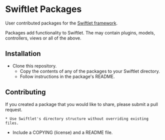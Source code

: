 Swiftlet Packages
=================

User contributed packages for the [Swiftlet framework](http://swiftlet.org).

Packages add functionality to Swiftlet. The may contain plugins, models, 
controllers, views or all of the above.


Installation
------------

  * Clone this repository.
	* Copy the contents of any of the packages to your Swiftlet directory.
	* Follow instructions in the package's README.


Contributing
------------

If you created a package that you would like to share, please submit a pull
request.

	* Use Swiftlet's directory structure without overriding existing files.
  * Include a COPYING (license) and a README file.

